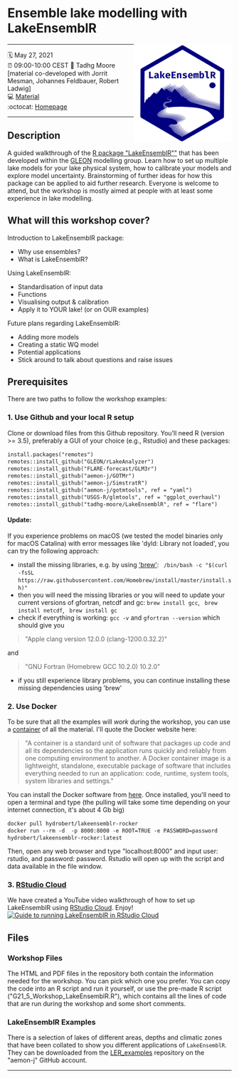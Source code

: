 # Ensemble lake modelling with LakeEnsemblR
<a href="url"><img src="logo.png" align="right" height="220" width="220" ></a>

-----

:spiral_calendar: May 27, 2021  
:alarm_clock:     09:00-10:00 CEST 
:busts_in_silhouette: Tadhg Moore [material co-developed with Jorrit Mesman, Johannes Feldbauer, Robert Ladwig]   
:computer: [Material](https://github.com/tadhg-moore/LER_workshop.git)  
:octocat: [Homepage](https://github.com/aemon-j/LakeEnsemblR)

-----

## Description

A guided walkthrough of the [R package "LakeEnsemblR""](https://github.com/aemon-j/LakeEnsemblR) that has been developed within the [GLEON](https://gleon.org/) modelling group. Learn how to set up multiple lake models for your lake physical system, how to calibrate your models and explore model uncertainty. Brainstorming of further ideas for how this package can be applied to aid further research. Everyone is welcome to attend, but the workshop is mostly aimed at people with at least some experience in lake modelling. 

## What will this workshop cover?

Introduction to LakeEnsemblR package:
  - Why use ensembles?
  - What is LakeEnsemblR?

Using LakeEnsemblR:
  - Standardisation of input data
  - Functions
  - Visualising output & calibration
  - Apply it to YOUR lake! (or on OUR examples)

Future plans regarding LakeEnsemblR:
  - Adding more models
  - Creating a static WQ model
  - Potential applications
  - Stick around to talk about questions and raise issues 

## Prerequisites

There are two paths to follow the workshop examples:
  ### 1. Use Github and your local R setup
  Clone or download files from this Github repository. 
  You’ll need R (version >= 3.5), preferably a GUI of your choice (e.g., Rstudio) and these packages: 
  ``` 
  install.packages("remotes")
  remotes::install_github("GLEON/rLakeAnalyzer")
  remotes::install_github("FLARE-forecast/GLM3r")
  remotes::install_github("aemon-j/GOTMr")
  remotes::install_github("aemon-j/SimstratR")
  remotes::install_github("aemon-j/gotmtools", ref = "yaml")
  remotes::install_github("USGS-R/glmtools", ref = "ggplot_overhaul")
  remotes::install_github("tadhg-moore/LakeEnsemblR", ref = "flare")
  ```
  #### Update:
  If you experience problems on macOS (we tested the model binaries only for macOS Catalina) with error messages like 'dyld: Library not loaded', you can try the following approach:     
  
   - install the missing libraries, e.g. by using ['brew'](https://brew.sh): ``` /bin/bash -c "$(curl -fsSL https://raw.githubusercontent.com/Homebrew/install/master/install.sh)"```
   - then you will need the missing libraries or you will need to update your current versions of gfortran, netcdf and gc: ``` brew install gcc ```, ``` brew install netcdf```, ``` brew install gc```
   - check if everything is working: ```gcc -v``` and ```gfortran --version``` which should give you 
   
   > "Apple clang version 12.0.0 (clang-1200.0.32.2)"
   
   and
   
   > "GNU Fortran (Homebrew GCC 10.2.0) 10.2.0" 
   
   - if you still experience library problems, you can continue installing these missing dependencies using 'brew'
   
  ### 2. Use Docker
  To be sure that all the examples will *work* during the workshop, you can use a [container](https://hub.docker.com/r/hydrobert/lakeensemblr-rocker) of all the material. I'll quote the Docker website here: 
  > "A container is a standard unit of software that packages up code and all its dependencies so the application runs quickly and reliably from one computing environment to another. A Docker container image is a lightweight, standalone, executable package of software that includes everything needed to run an application: code, runtime, system tools, system libraries and settings." 
  
  You can install the Docker software from [here](https://docs.docker.com/get-docker/). Once installed, you'll need to open a terminal and type (the pulling will take some time depending on your internet connection, it's about 4 Gb big)
  ```
  docker pull hydrobert/lakeensemblr-rocker
  docker run --rm -d  -p 8000:8000 -e ROOT=TRUE -e PASSWORD=password hydrobert/lakeensemblr-rocker:latest
  ```
  Then, open any web browser and type "localhost:8000" and input user: rstudio, and password: password. Rstudio will open up with the script and data available in the file window. 
  
  ### 3. [RStudio Cloud](https://rstudio.cloud/)
  We have created a YouTube video walkthrough of how to set up LakeEnsemblR using [RStudio Cloud](https://rstudio.cloud/). Enjoy!
  [![Guide to running LakeEnsemblR in RStudio Cloud](http://img.youtube.com/vi/3dUXoAVWx-c/0.jpg)](http://www.youtube.com/watch?v=3dUXoAVWx-c "Running LakeEnsemblR in RStudio Cloud")

## Files
  ### Workshop Files
  The HTML and PDF files in the repository both contain the information needed for the workshop. You can pick which one you prefer. You can copy the code into an R script and run it yourself, or use the pre-made R script ("G21_5_Workshop_LakeEnsemblR.R"), which contains all the lines of code that are run during the workshop and some short comments. 
  
  ### LakeEnsemblR Examples
  There is a selection of lakes of different areas, depths and climatic zones that have been collated to show you different applications of `LakeEnsemblR`. They can be downloaded from the [LER_examples](https://github.com/aemon-j/LER_examples) repository on the "aemon-j" GitHub account.

-----

